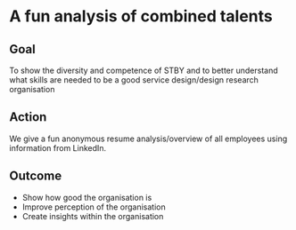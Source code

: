 # A fun analysis of combined talents   

## Goal

To show the diversity and competence of STBY and to better understand what skills are needed to be a good service design/design research organisation

## Action

We give a fun anonymous resume analysis/overview of all employees using information from LinkedIn.

## Outcome

* Show how good the organisation is
* Improve perception of the organisation
* Create insights within the organisation
